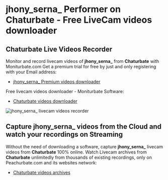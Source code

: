 # jhony_serna_ Performer on Chaturbate - Free LiveCam videos downloader

## Chaturbate Live Videos Recorder

Monitor and record livecam videos of **jhony_serna_** from **Chaturbate** with Moniturbate.com
Get a premium trial for free by just and only registering with your Email address:
* [jhony_serna_ Premium videos downloader](https://moniturbate.com/request-demo-licence-key.html)

Free livecam videos downloader - Moniturbate Software:
* [Chaturbate videos downloader](https://moniturbate.com/moniturbate-download-software.html)

![jhony_serna_ livecam videos recorder](https://peachurnet.com/templates/moniturbate-software.png)


## Capture jhony_serna_ videos from the Cloud and watch your recordings on Streaming

Without the need of downloading a software, capture **jhony_serna_** livecam videos from **Chaturbate** 100% online.
Watch Livecam archives from **Chaturbate** unlimitedly from thousands of existing recordings, only on Peachurbate.com and its websites network:
* [Chaturbate videos archives](https://peachurnet.com/)